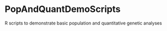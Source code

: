 # PopAndQuantDemoScripts
R scripts to demonstrate basic population and quantitative genetic analyses
